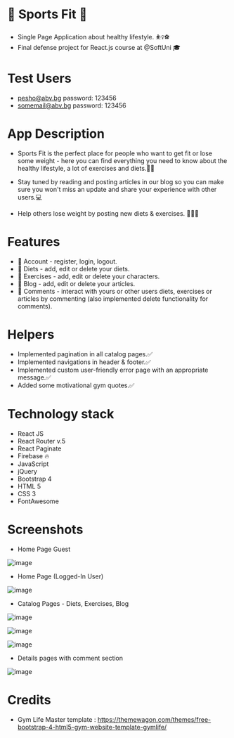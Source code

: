 # 🏅 Sports Fit 🏅
- Single Page Application about healthy lifestyle. ⛹️‍♀️⚽
- Final defense project for React.js course at @SoftUni 🎓

# Test Users
- pesho@abv.bg password: 123456
- somemail@abv.bg password: 123456

# App Description
- Sports Fit is the perfect place for people who want to get fit or lose some weight - here you can find everything you need to know about the healthy lifestyle, a lot of exercises and diets.🥗📲

- Stay tuned by reading and posting articles in our blog so you can make sure you won't miss an update and share your experience with other users.💻

- Help others lose weight by posting new diets & exercises. 💪🍗🍉

# Features
- 👤 Account - register, login, logout.
- 🥗 Diets - add, edit or delete your diets.
- 🥩 Exercises - add, edit or delete your characters.
- 📝 Blog - add, edit or delete your articles.
- 📱 Comments - interact with yours or other users diets, exercises or articles by commenting (also implemented delete functionality for comments).

# Helpers
- Implemented pagination in all catalog pages.✅
- Implemented navigations in header & footer.✅
- Implemented custom user-friendly error page with an appropriate message.✅
- Added some motivational gym quotes.✅

# Technology stack
- React JS
- React Router v.5
- React Paginate
- Firebase 🔥
- JavaScript
- jQuery
- Bootstrap 4
- HTML 5
- CSS 3
- FontAwesome

# Screenshots
 - Home Page Guest
 
 ![image](https://user-images.githubusercontent.com/65487762/145883202-c8134f9a-b872-4f93-8e58-d32068e60175.png)
 
 - Home Page (Logged-In User)
 
 ![image](https://user-images.githubusercontent.com/65487762/145883529-8b209c25-0663-4835-81a5-b918c1f7a35b.png)

- Catalog Pages - Diets, Exercises, Blog

![image](https://user-images.githubusercontent.com/65487762/145883639-ea244275-be6f-4281-a472-a1a83f0baee0.png)

![image](https://user-images.githubusercontent.com/65487762/145883684-ef3ccca2-37e1-4178-89ed-ae449e2cf60f.png)

![image](https://user-images.githubusercontent.com/65487762/145884201-945e05cc-134c-4eb3-b197-82f769992533.png)

- Details pages with comment section

![image](https://user-images.githubusercontent.com/65487762/145883830-97b417f4-258c-4bae-a0b0-1de6f3937416.png)

# Credits
- Gym Life Master template : https://themewagon.com/themes/free-bootstrap-4-html5-gym-website-template-gymlife/
